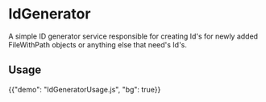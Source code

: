 # IdGenerator

<p class="description">A simple ID generator service responsible for creating Id&apos;s for newly added FileWithPath objects or anything else that need's Id&apos;s.</p>

## Usage

{{"demo": "IdGeneratorUsage.js", "bg": true}}
